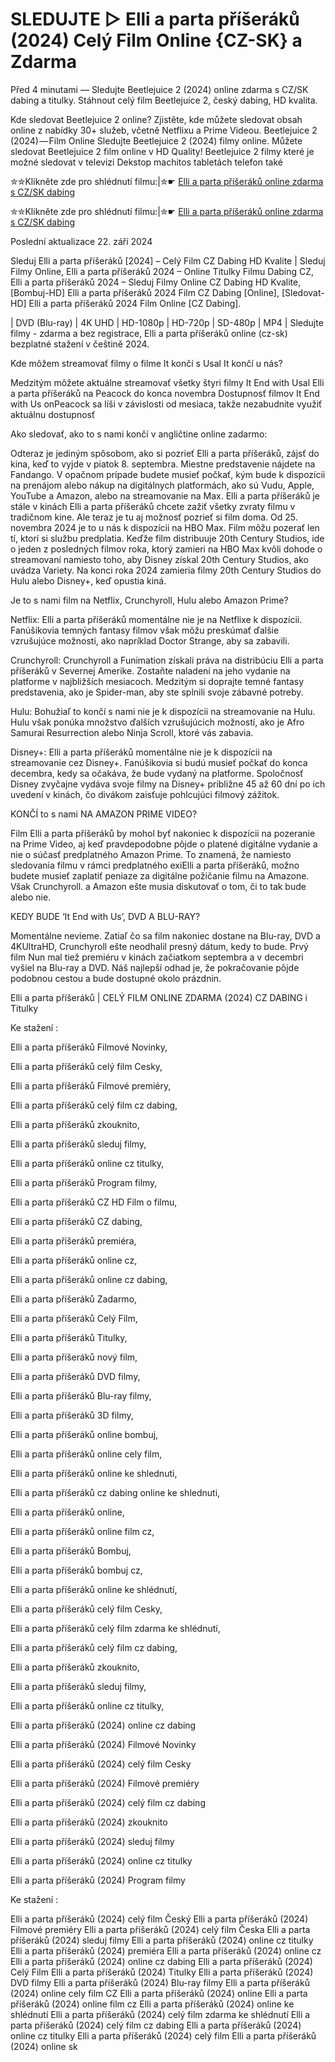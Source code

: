 # SLEDUJTE ▷ Elli a parta příšeráků (2024) Celý Film Online {CZ-SK} a Zdarma

Před 4 minutami — Sledujte Beetlejuice 2 (2024) online zdarma s CZ/SK dabing a titulky. Stáhnout celý film Beetlejuice 2, český dabing, HD kvalita.

Kde sledovat Beetlejuice 2 online? Zjistěte, kde můžete sledovat obsah online z nabídky 30+ služeb, včetně Netflixu a Prime Videou. Beetlejuice 2 (2024) — Film Online Sledujte Beetlejuice 2 (2024) filmy online. Můžete sledovat Beetlejuice 2 film online v HD Quality! Beetlejuice 2 filmy které je možné sledovat v televizi Dekstop machitos tabletách telefon také


✮✮Klikněte zde pro shlédnutí filmu:|✮☛ [Elli a parta příšeráků online zdarma s CZ/SK dabing](https://crotx.online/sk/movie/1217876/elli-a-parta-priseraku.github)

✮✮Klikněte zde pro shlédnutí filmu:|✮☛ [Elli a parta příšeráků online zdarma s CZ/SK dabing](https://crotx.online/sk/movie/1217876/elli-a-parta-priseraku.github)

Poslední aktualizace 22. září 2024


Sleduj Elli a parta příšeráků [2024] – Celý Film CZ Dabing HD Kvalite | Sleduj Filmy Online, Elli a parta příšeráků 2024 – Online Titulky Filmu Dabing CZ, Elli a parta příšeráků 2024 – Sleduj Filmy Online CZ Dabing HD Kvalite, [Bombuj-HD] Elli a parta příšeráků 2024 Film CZ Dabing [Online], [Sledovat-HD] Elli a parta příšeráků 2024 Film Online [CZ Dabing].

| DVD (Blu-ray) | 4K UHD | HD-1080p | HD-720p | SD-480p | MP4 | Sledujte filmy - zdarma a bez registrace, Elli a parta příšeráků online (cz-sk) bezplatné stažení v češtině 2024.

Kde môžem streamovať filmy o filme It končí s Usal It končí u nás?

Medzitým môžete aktuálne streamovať všetky štyri filmy It End with Usal Elli a parta příšeráků na Peacock do konca novembra Dostupnosť filmov It End with Us onPeacock sa líši v závislosti od mesiaca, takže nezabudnite využiť aktuálnu dostupnosť

Ako sledovať, ako to s nami končí v angličtine online zadarmo:

Odteraz je jediným spôsobom, ako si pozrieť Elli a parta příšeráků, zájsť do kina, keď to vyjde v piatok 8. septembra. Miestne predstavenie nájdete na Fandango. V opačnom prípade budete musieť počkať, kým bude k dispozícii na prenájom alebo nákup na digitálnych platformách, ako sú Vudu, Apple, YouTube a Amazon, alebo na streamovanie na Max. Elli a parta příšeráků je stále v kinách Elli a parta příšeráků chcete zažiť všetky zvraty filmu v tradičnom kine. Ale teraz je tu aj možnosť pozrieť si film doma. Od 25. novembra 2024 je to u nás k dispozícii na HBO Max. Film môžu pozerať len tí, ktorí si službu predplatia. Keďže film distribuuje 20th Century Studios, ide o jeden z posledných filmov roka, ktorý zamieri na HBO Max kvôli dohode o streamovaní namiesto toho, aby Disney získal 20th Century Studios, ako uvádza Variety. Na konci roka 2024 zamieria filmy 20th Century Studios do Hulu alebo Disney+, keď opustia kiná.

Je to s nami film na Netflix, Crunchyroll, Hulu alebo Amazon Prime?

Netflix: Elli a parta příšeráků momentálne nie je na Netflixe k dispozícii. Fanúšikovia temných fantasy filmov však môžu preskúmať ďalšie vzrušujúce možnosti, ako napríklad Doctor Strange, aby sa zabavili.

Crunchyroll: Crunchyroll a Funimation získali práva na distribúciu Elli a parta příšeráků v Severnej Amerike. Zostaňte naladení na jeho vydanie na platforme v najbližších mesiacoch. Medzitým si doprajte temné fantasy predstavenia, ako je Spider-man, aby ste splnili svoje zábavné potreby.

Hulu: Bohužiaľ to končí s nami nie je k dispozícii na streamovanie na Hulu. Hulu však ponúka množstvo ďalších vzrušujúcich možností, ako je Afro Samurai Resurrection alebo Ninja Scroll, ktoré vás zabavia.

Disney+: Elli a parta příšeráků momentálne nie je k dispozícii na streamovanie cez Disney+. Fanúšikovia si budú musieť počkať do konca decembra, kedy sa očakáva, že bude vydaný na platforme. Spoločnosť Disney zvyčajne vydáva svoje filmy na Disney+ približne 45 až 60 dní po ich uvedení v kinách, čo divákom zaisťuje pohlcujúci filmový zážitok.

KONČÍ to s nami NA AMAZON PRIME VIDEO?

Film Elli a parta příšeráků by mohol byť nakoniec k dispozícii na pozeranie na Prime Video, aj keď pravdepodobne pôjde o platené digitálne vydanie a nie o súčasť predplatného Amazon Prime. To znamená, že namiesto sledovania filmu v rámci predplatného exiElli a parta příšeráků, možno budete musieť zaplatiť peniaze za digitálne požičanie filmu na Amazone. Však Crunchyroll. a Amazon ešte musia diskutovať o tom, či to tak bude alebo nie.

KEDY BUDE ‘It End with Us’, DVD A BLU-RAY?

Momentálne nevieme. Zatiaľ čo sa film nakoniec dostane na Blu-ray, DVD a 4KUltraHD, Crunchyroll ešte neodhalil presný dátum, kedy to bude. Prvý film Nun mal tiež premiéru v kinách začiatkom septembra a v decembri vyšiel na Blu-ray a DVD. Náš najlepší odhad je, že pokračovanie pôjde podobnou cestou a bude dostupné okolo prázdnin.

Elli a parta příšeráků | CELÝ FILM ONLINE ZDARMA (2024) CZ DABING i Titulky

Ke stažení :

Elli a parta příšeráků Filmové Novinky,

Elli a parta příšeráků celý film Cesky,

Elli a parta příšeráků Filmové premiéry,

Elli a parta příšeráků celý film cz dabing,

Elli a parta příšeráků zkouknito,

Elli a parta příšeráků sleduj filmy,

Elli a parta příšeráků online cz titulky,

Elli a parta příšeráků Program filmy,

Elli a parta příšeráků CZ HD Film o filmu,

Elli a parta příšeráků CZ dabing,

Elli a parta příšeráků premiéra,

Elli a parta příšeráků online cz,

Elli a parta příšeráků online cz dabing,

Elli a parta příšeráků Zadarmo,

Elli a parta příšeráků Celý Film,

Elli a parta příšeráků Titulky,

Elli a parta příšeráků nový film,

Elli a parta příšeráků DVD filmy,

Elli a parta příšeráků Blu-ray filmy,

Elli a parta příšeráků 3D filmy,

Elli a parta příšeráků online bombuj,

Elli a parta příšeráků online cely film,

Elli a parta příšeráků online ke shlednuti,

Elli a parta příšeráků cz dabing online ke shlednuti,

Elli a parta příšeráků online,

Elli a parta příšeráků online film cz,

Elli a parta příšeráků Bombuj,

Elli a parta příšeráků bombuj cz,

Elli a parta příšeráků online ke shlédnutí,

Elli a parta příšeráků celý film Cesky,

Elli a parta příšeráků celý film zdarma ke shlédnutí,

Elli a parta příšeráků celý film cz dabing,

Elli a parta příšeráků zkouknito,

Elli a parta příšeráků sleduj filmy,

Elli a parta příšeráků online cz titulky,

Elli a parta příšeráků (2024) online cz dabing

Elli a parta příšeráků (2024) Filmové Novinky

Elli a parta příšeráků (2024) celý film Cesky

Elli a parta příšeráků (2024) Filmové premiéry

Elli a parta příšeráků (2024) celý film cz dabing

Elli a parta příšeráků (2024) zkouknito

Elli a parta příšeráků (2024) sleduj filmy

Elli a parta příšeráků (2024) online cz titulky

Elli a parta příšeráků (2024) Program filmy

Ke stažení :

Elli a parta příšeráků (2024) celý film Český Elli a parta příšeráků (2024) Filmové premiéry Elli a parta příšeráků (2024) celý film Česka Elli a parta příšeráků (2024) sleduj filmy Elli a parta příšeráků (2024) online cz titulky Elli a parta příšeráků (2024) premiéra Elli a parta příšeráků (2024) online cz Elli a parta příšeráků (2024) online cz dabing Elli a parta příšeráků (2024) Celý Film Elli a parta příšeráků (2024) Titulky Elli a parta příšeráků (2024) DVD filmy Elli a parta příšeráků (2024) Blu-ray filmy Elli a parta příšeráků (2024) online cely film CZ Elli a parta příšeráků (2024) online Elli a parta příšeráků (2024) online film cz Elli a parta příšeráků (2024) online ke shlédnutí Elli a parta příšeráků (2024) celý film zdarma ke shlédnutí Elli a parta příšeráků (2024) celý film cz dabing Elli a parta příšeráků (2024) online cz titulky Elli a parta příšeráků (2024) celý film Elli a parta příšeráků (2024) online sk
